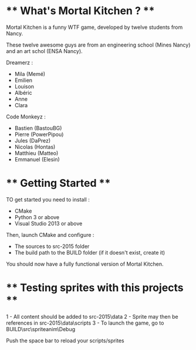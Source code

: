 # ** What's Mortal Kitchen ? ** 

Mortal Kitchen is a funny WTF game, developed by twelve students from Nancy.

These twelve awesome guys are from an engineering school (Mines Nancy) and an art schol (ENSA Nancy).

Dreamerz :
 * Mila (Memé)
 * Emilien
 * Louison
 * Albéric
 * Anne
 * Clara

Code Monkeyz :
 * Bastien (BastouBG)
 * Pierre (PowerPipou)
 * Jules (DaPrez)
 * Nicolas (Hontas)
 * Matthieu (Matteo)
 * Emmanuel (Elesin)

 
 # ** Getting Started **
 
 TO get started you need to install : 
 - CMake
 - Python 3 or above
 - Visual Studio 2013 or above
 
 Then, launch CMake and configure :
 - The sources to src-2015 folder
 - The build path to the BUILD folder (if it doesn't exist, create it)
 
 You should now have a fully functional version of Mortal Kitchen.
 
 
 # ** Testing sprites with this projects **
 
 1 - All content should be added to src-2015\data
 2 - Sprite may then be references in src-2015\data\scripts
 3 - To launch the game, go to BUILD\src\spriteanim\Debug
 
 Push the space bar to reload your scripts/sprites
 
 

